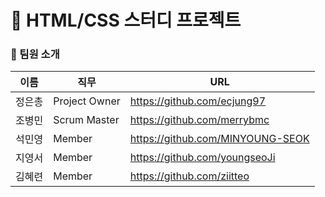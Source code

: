# 📅 HTML/CSS 스터디 프로젝트

### 👩 팀원 소개
| 이름 | 직무 | URL |
| ------ | ---- | ---- |
| 정은총 | Project Owner |https://github.com/ecjung97 |
| 조병민 | Scrum Master |https://github.com/merrybmc |
| 석민영 | Member |https://github.com/MINYOUNG-SEOK |
| 지영서 | Member |https://github.com/youngseoJi |
| 김혜련 | Member |https://github.com/ziitteo |
